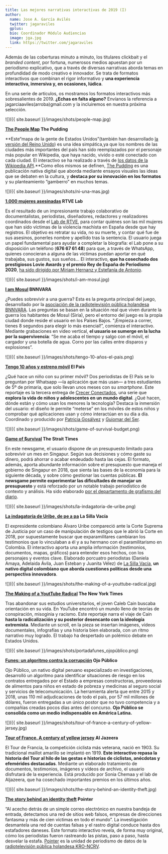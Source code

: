 ```yaml
---
title: Las mejores narrativas interactivas de 2019 (I)
author:
  name: Jose A. García Avilés
  twitter: jagaraviles
  gplus:  
  bio: Coordinador Módulo Audiencias
  image: jga.jpg
  link: https://twitter.com/jagaraviles
---
```

Además de las coberturas minuto a minuto, los titulares clickbait y el *branded content*, por fortuna, numerosos medios apuestan por un periodismo explicativo, que a través de diversas narrativas aborda temas en profundidad de modo creativo e innovador. Se trata de formatos interactivos que combinan el rigor informativo y **una experiencia interactiva, inmersiva y, en ocasiones, lúdica**.

En una serie de artículos, os mostramos los formatos interactivos más sobresalientes de 2019. **¿Echas en falta alguno?** Envíanos la referencia a jagarciaaviles(arroba)gmail.com y la incluiremos en nuestra próxima selección.

![]({{ site.baseurl }}/images/shots/people-map.jpg)

**[The People Map](https://pudding.cool/2019/05/people-map/) The Pudding**

**Este“mapa de la gente de Estados Unidos”(también han desarrollado [la versión del Reino Unido](https://pudding.cool/2019/06/people-map-uk/)) es una idea simpática,ya que los nombres de las ciudades más importantes del país han sido reemplazados por el personaje más popular en Wikipedia, que haya nacido, vivido o esté conectado con cada ciudad. El interactivo se ha realizado a través de [los datos de la Wikipedia API](https://www.mediawiki.org/wiki/API:Main_page).**Como ellos mismos se definen, [The Pudding](https://pudding.cool/) es una publicación nativa digital que aborda mediante ensayos visuales las ideas que se debaten en la cultura, y **destaca por su innovación en los formatos** y su planteamiento “gamberro” en muchos temas.

![]({{ site.baseurl }}/images/shots/ni-una-mas.jpg)

**[1.000 mujeres asesinadas](https://lab.rtve.es/mil-mujeres-asesinadas/) RTVE Lab**

Es el resultado de un impresionante trabajo colaborativo de documentalistas, periodistas, diseñadores, redactores y realizadores coordinados desde el [Lab de RTVE](https://lab.rtve.es/), para contar quiénes son las mil mujeres que han sido víctimas de la violencia machista en España desde que hay registros. El objetivo es retratar su vida, no su muerte, y contar qué fue de sus asesinos, ponerles nombre y apellido tras la sentencia. El usuario juega un papel fundamental para ayudar a completar la biografía: el Lab pone a su disposición un teléfono (**676 67 61 48**) para que, a través de WhatsApp, quienes conocieran a alguna de las víctimas puedan aportar en qué trabajaba, sus gustos, sus sueños… El interactivo, **que ha cosechado dos prestigiosos Lovie Awards y el premio Rey de España de Periodismo 2020**, [ha sido dirigido por Miriam Hernanz y Estefanía de Antonio](https://lab.rtve.es/mil-mujeres-asesinadas/creditos/).

![]({{ site.baseurl }}/images/shots/i-am-mosul.jpg)

**[I am Mosul](https://iamosul.nl/) BNNVARA**

¿Puedes sobrevivir a una guerra? Esta es la pregunta principal del juego, desarrollado por la [asociación de la radiotelevisión pública holandesa BNNVARA](https://www.bnnvara.nl/). Las preguntas se basan en la situación real que viven durante la guerra los habitantes de Mosul (Siria), pero el entorno del juego es la propia ciudad donde reside el usuario en los Países Bajos. "¡Empieza a correr, tienes 8 segundos para elegir lo más esencial!”, comienza el interactivo. Mediante grabaciones en video vertical, **el usuario se sumerge en la lucha por la supervivencia**: “Se me acaba el tiempo y salgo con el móvil, el cargador y una botella de agua. Corro por las calles entre disparos y explosiones”.

![]({{ site.baseurl }}/images/shots/tengo-10-años-el-pais.png)

**[Tengo 10 años y estreno móvil](https://elpais.com/especiales/2019/crecer-conectados/whatsapp/) El País**

¿Qué hace un niño con su primer móvil? Dos periodistas de El País se lo preguntan por Whatsapp —la aplicación que más usan— a tres estudiantes de 5º de primaria, que solo llevan unos meses con su *smartphone*. Este reportaje es la tercera entrega de [Crecer Conectados](https://elpais.com/agr/crecer_conectados/a/ "Crecer Conectados"), una serie que **explora la vida de niños y adolescentes en un mundo digital**. ¿Qué hacen, dónde están y cómo usan los menores la tecnología? Destaca la inmersión del usuario: el diseño le permite “meterse” en los móviles de estos niños y comprobar qué aplicaciones usan y cómo interactúan en su día a día. Coordinado y producido por [Patricia Gosálvez](https://elpais.com/autor/patricia_gosalvez/a) y [Guiomar del Ser](https://elpais.com/autor/guiomar_del_ser/a).

![]({{ site.baseurl }}/images/shots/game-of-survival-budget.png)

**[Game of $urvival](https://graphics.straitstimes.com/STI/STIMEDIA/Interactives/2018/02/game-of-survival-budget-2018/index.html) The Strait Times**

En este newsgame, el usuario dispone de un presupuesto limitado para sobrevivir un mes en Singapur. Según sus decisiones y cómo gaste su dinero, podrá ahorrar o acabar endeudado hasta las cejas. El formato, además, aporta abundante información sobre el presupuesto que maneja el gobierno de Singapur en 2018, que sienta las bases de la economía para la siguiente década, y sobre cómo gestionar las cuentas públicas. **El newsgame permite experimentar las dificultades de manejar un presupuesto** y está reforzado por un notable trabajo periodístico de contexto y análisis. Ha sido elaborado [por el departamento de grafismo del diario](https://www.straitstimes.com/multimedia/graphics).

![]({{ site.baseurl }}/images/shots/la-indagatoria-de-uribe.png)

**[La indagatoria de Uribe, de pe a pa](https://lasillavacia.com/indagatoria-uribe-pe-pa-73791) La Silla Vacía**

El expresidente colombiano Álvaro Uribe compareció ante la Corte Suprema de Justicia por un caso de manipulación de testigos que le abrió la Corte en 2018, por supuestamente buscar que exparamilitares cambiaran los testimonios que lo vinculaban a él y a su hermano con el paramilitarismo en Colombia. El interactivo aporta una amplia información (testimonios, documentos, mapas, gráficos) para entender esos hechos, con los personajes y eventos clave. Elaborado porcuatro periodistas (Daniela Amaya, Adelaida Ávila, Juan Esteban y Juanita Vélez) de [La Silla Vacía](https://lasillavacia.com/), **un nativo digital colombiano que aborda cuestiones políticas desde una perspectiva innovadora**.

![]({{ site.baseurl }}/images/shots/the-making-of-a-youttube-radical.jpg)

**[The Making of a YoutTube Radical](https://www.nytimes.com/interactive/2019/06/08/technology/youtube-radical.html) The New York Times**

Tras abandonar sus estudios universitarios, el joven Caleb Cain buscaba orientación en su vida. En YouTube encontró un mundo lleno de teorías de conspiración, misoginia y racismo. Este reportaje narra el viaje de Cain **hasta la radicalización y su posterior desencanto con la ideología extremista**. Mediante un scroll, en la pieza se insertan imágenes, vídeos documentales, infografías y una historia bien elaborada, con un ritmo narrativo muy logrado. El trabajo ha despertado un polémico debate en Estados Unidos.

![]({{ site.baseurl }}/images/shots/portadafunes_ojopúblico.png)

**[Funes: un algoritmo contra la corrupción](https://ojo-publico.com/especiales/funes/index.html) Ojo Público**

Ojo Público, un nativo digital peruano especializado en investigaciones, desarrolló un algoritmo para identificar situaciones de riesgo en los contratos entregados por el Estado a empresas constructoras, proveedoras de alimentos para niños en estado de pobreza y medicinas al seguro social y servicios de telecomunicación. La herramienta alerta que entre 2015 y 2018, unas 110 mil adjudicaciones de todo el país, por 57 mil millones de dólares, fueron entregadas a un único postor que no tuvo competencia y a compañías creadas pocos días antes del concurso. **Ojo Público se consolida como un medio indispensable en América Latina.**

![]({{ site.baseurl }}/images/shots/tour-of-france-a-century-of-yellow-jersey.jpg)

**[Tour of France. A century of yellow jersey](https://interactive.aljazeera.com/aje/2019/tour-de-france-yellow-jersey/index.html) Al Jazeera**

El Tour de Francia, la competición ciclista más veterana, nació en 1903. Su tradicional maillot amarillo se implantó en 1919. **Este interactivo repasa la historia del Tour al hilo de las gestas e historias de ciclistas, anécdotas y efemérides destacadas**. Mediante un elaborado tratamiento de documentos, testimonios, imágenes y vídeos de archivo, el usuario disfrutará de la experiencia. Está producido por Sonia Chemaa y el lab de Aljazeera, que ha cosechado importantes premios en los últimos años.

![]({{ site.baseurl }}/images/shots/the-story-behind-an-identity-theft.jpg)

**[The story behind an identity theft](https://pointer.kro-ncrv.nl/artikelen/het-verhaal-achter-een-identiteitsroof#lang=en) Pointer**

“Al acecho detrás de un simple correo electrónico en nuestra bandeja de entrada, detectamos una red de sitios web falsos, empresas de direcciones fantasma y más de cien víctimas en todo el mundo”. La investigación desmantela una red de cuentas falsas y el rastro digital conduce hasta dos estafadores daneses. Este formato interactivo revela, de forma muy original, cómo los periodistas fueron rastreando las pistas, paso a paso, hasta desvelar la estafa. [Pointer](https://pointer.kro-ncrv.nl/) es la unidad de periodismo de datos de la [radiotelevisión pública holandesa KRO-NCRV](https://www.kro-ncrv.nl/). 